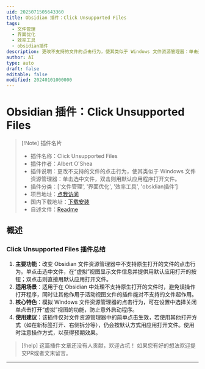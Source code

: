```yaml
---
uid: 2025071505643360
title: Obsidian 插件：Click Unsupported Files
tags:
  - 文件管理
  - 界面优化
  - 效率工具
  - obsidian插件
description: 更改不支持的文件的点击行为，使其类似于 Windows 文件资源管理器：单击选中文件，双击则用默认应用程序打开文件。
author: AI
type: auto
draft: false
editable: false
modified: 20240101000000
---
```


# Obsidian 插件：Click Unsupported Files

> [!Note] 插件名片
> - 插件名称：Click Unsupported Files
> - 插件作者：Albert O'Shea
> - 插件说明：更改不支持的文件的点击行为，使其类似于 Windows 文件资源管理器：单击选中文件，双击则用默认应用程序打开文件。
> - 插件分类：['文件管理', '界面优化', '效率工具', 'obsidian插件']
> - 项目地址：[点我访问](https://github.com/Alb-O/obsidian-click-unsupported-files)
> - 国内下载地址：[下载安装](https://pkmer.cn/products/plugin/pluginMarket/?click-unsupported-files)
> - 自述文件：[Readme](https://ghproxy.net/https://raw.githubusercontent.com/Alb-O/obsidian-click-unsupported-files/master/README.md)



## 概述

### Click Unsupported Files 插件总结
1. **主要功能**：改变 Obsidian 文件资源管理器中不支持原生打开的文件的点击行为。单点击选中文件，在“虚拟”视图显示文件信息并提供用默认应用打开的按钮；双点击则直接用默认应用打开文件。
2. **适用场景**：适用于在 Obsidian 中处理不支持原生打开的文件时，避免误操作打开程序，同时让其他作用于活动视图文件的插件能对不支持的文件起作用。
3. **核心特色**：模拟 Windows 文件资源管理器的点击行为，可在设置中选择关闭单点击打开“虚拟”视图的功能，防止意外启动程序。
4. **使用建议**：该插件仅对文件资源管理器中的简单点击生效，若使用其他打开方式（如在新标签打开、右侧拆分等），仍会按默认方式用应用打开文件。使用时注意操作方式，以获得预期效果。


> [!help] 
> 这篇插件文章还没有人贡献，欢迎占坑！
> 如果您有好的想法欢迎提交PR或者文末留言。
> 

---


